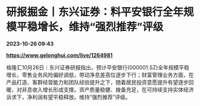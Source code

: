 # 研报掘金丨东兴证券：料平安银行全年规模平稳增长，维持“强烈推荐”评级

**2023-10-26 09:43**

**https://www.gelonghui.com/live/1264981**

格隆汇10月26日｜东兴证券研报指出，预计平安银行(000001.SZ)全年规模平稳增长，零售业务风险偏好调低，带动净息差高位逐步下行；财富管理业务方面，在产品打造、客群经营能力和团队经验提升之下，随着居民投资意愿提升有望逐步回暖，对非息收入增长形成支撑。资产质量稳健、拨备充足，在可持续支持实体经济诉求下，净利润有望平稳释放。维持“强烈推荐”评级。